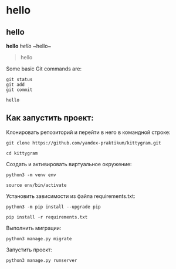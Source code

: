 # hello
## hello
**hello**
*hello*
~hello~
>hello

Some basic Git commands are:
```
git status
git add
git commit
```
`hello`

## Как запустить проект:
Клонировать репозиторий и перейти в него в командной строке:

`git clone https://github.com/yandex-praktikum/kittygram.git`

`cd kittygram`

Cоздать и активировать виртуальное окружение:

`python3 -m venv env`

`source env/bin/activate`

Установить зависимости из файла requirements.txt:

`python3 -m pip install --upgrade pip`

`pip install -r requirements.txt`

Выполнить миграции:

`python3 manage.py migrate`

Запустить проект:

`python3 manage.py runserver`
